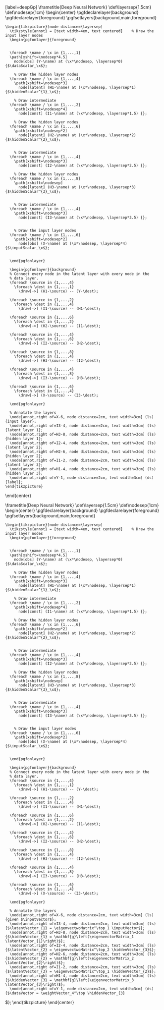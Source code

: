 <!--frame failure start-->
[label=deepGp]  \frametitle{Deep Neural Network}
  \def\layersep{1.5cm}
  \def\nodesep{1cm}
  \begin{center}
    \pgfdeclarelayer{background}
    \pgfdeclarelayer{foreground}
    \pgfsetlayers{background,main,foreground}

    \begin{tikzpicture}[node distance=\layersep]
      \tikzstyle{annot} = [text width=4em, text centered]    % Draw the input layer nodes
      \begin{pgfonlayer}{foreground}


      \foreach \name / \x in {1,...,1}
      \path[xshift=\nodesep*4.5]
        node[obs] (Y-\name) at (\x*\nodesep, \layersep*0) {$\dataScalar_\x$};

        % Draw the hidden layer nodes
      \foreach \name / \x in {1,...,4}
        \path[xshift=\nodesep*3]
          node[latent] (H1-\name) at (\x*\nodesep, \layersep*1) {$\hiddenScalar^{1}_\x$};

        % Draw intermediate
      \foreach \name / \x in {1,...,2}
        \path[xshift=\nodesep*4]
          node[const] (I1-\name) at (\x*\nodesep, \layersep*1.5) {};

        % Draw the hidden layer nodes
      \foreach \name / \x in {1,...,6}
        \path[xshift=\nodesep*2]
          node[latent] (H2-\name) at (\x*\nodesep, \layersep*2) {$\hiddenScalar^{2}_\x$};


        % Draw intermediate
      \foreach \name / \x in {1,...,4}
        \path[xshift=\nodesep*3]
          node[const] (I2-\name) at (\x*\nodesep, \layersep*2.5) {};

        % Draw the hidden layer nodes
      \foreach \name / \x in {1,...,8}
        \path[xshift=\nodesep]
          node[latent] (H3-\name) at (\x*\nodesep, \layersep*3) {$\hiddenScalar^{3}_\x$};


        % Draw intermediate
      \foreach \name / \x in {1,...,4}
        \path[xshift=\nodesep*3]
          node[const] (I3-\name) at (\x*\nodesep, \layersep*3.5) {};
      

        % Draw the input layer nodes
      \foreach \name / \x in {1,...,6}
        \path[xshift=\nodesep*2]
          node[obs] (X-\name) at (\x*\nodesep, \layersep*4) {$\inputScalar_\x$};


      \end{pgfonlayer}

      \begin{pgfonlayer}{background}
      % Connect every node in the latent layer with every node in the
      % data layer.
      \foreach \source in {1,...,4}
        \foreach \dest in {1,...,1}
          \draw[->] (H1-\source) -- (Y-\dest);

      \foreach \source in {1,...,2}
        \foreach \dest in {1,...,4}
          \draw[->] (I1-\source) -- (H1-\dest);

      \foreach \source in {1,...,6}
        \foreach \dest in {1,...,2}
          \draw[->] (H2-\source) -- (I1-\dest);

      \foreach \source in {1,...,4}
        \foreach \dest in {1,...,6}
          \draw[->] (I2-\source) -- (H2-\dest);

      \foreach \source in {1,...,8}
        \foreach \dest in {1,...,4}
          \draw[->] (H3-\source) -- (I2-\dest);

      \foreach \source in {1,...,4}
        \foreach \dest in {1,...,8}
          \draw[->] (I3-\source) -- (H3-\dest);

      \foreach \source in {1,...,6}
        \foreach \dest in {1,...,4}
          \draw[->] (X-\source) -- (I3-\dest);

      \end{pgfonlayer}

      % Annotate the layers
      \node[annot,right of=X-6, node distance=2cm, text width=3cm] (ls) {input layer};
      \node[annot,right of=I3-4, node distance=2cm, text width=3cm] (ls) {latent layer 1};
      \node[annot,right of=H3-8, node distance=2cm, text width=3cm] (ls) {hidden layer 1};
      \node[annot,right of=I2-4, node distance=2cm, text width=3cm] (ls) {latent layer 2};
      \node[annot,right of=H2-6, node distance=2cm, text width=3cm] (ls) {hidden layer 2};
      \node[annot,right of=I1-2, node distance=2cm, text width=3cm] (ls) {latent layer 3};
      \node[annot,right of=H1-4, node distance=2cm, text width=3cm] (ls) {hidden layer 3};
      \node[annot,right of=Y-1, node distance=2cm, text width=3cm] (ds) {label};
    \end{tikzpicture}
  \end{center}
  
  

<!--frame failure end-->
<!--frame failure start-->

  \frametitle{Deep Neural Network}
  \def\layersep{1.5cm}
  \def\nodesep{1cm}
  \begin{center}
    \pgfdeclarelayer{background}
    \pgfdeclarelayer{foreground}
    \pgfsetlayers{background,main,foreground}

    \begin{tikzpicture}[node distance=\layersep]
      \tikzstyle{annot} = [text width=4em, text centered]    % Draw the input layer nodes
      \begin{pgfonlayer}{foreground}


      \foreach \name / \x in {1,...,1}
      \path[xshift=\nodesep*4.5]
        node[obs] (Y-\name) at (\x*\nodesep, \layersep*0) {$\dataScalar_\x$};

        % Draw the hidden layer nodes
      \foreach \name / \x in {1,...,4}
        \path[xshift=\nodesep*3]
          node[latent] (H1-\name) at (\x*\nodesep, \layersep*1) {$\hiddenScalar^{1}_\x$};

        % Draw intermediate
      \foreach \name / \x in {1,...,2}
        \path[xshift=\nodesep*4]
          node[const] (I1-\name) at (\x*\nodesep, \layersep*1.5) {};

        % Draw the hidden layer nodes
      \foreach \name / \x in {1,...,6}
        \path[xshift=\nodesep*2]
          node[latent] (H2-\name) at (\x*\nodesep, \layersep*2) {$\hiddenScalar^{2}_\x$};


        % Draw intermediate
      \foreach \name / \x in {1,...,4}
        \path[xshift=\nodesep*3]
          node[const] (I2-\name) at (\x*\nodesep, \layersep*2.5) {};

        % Draw the hidden layer nodes
      \foreach \name / \x in {1,...,8}
        \path[xshift=\nodesep]
          node[latent] (H3-\name) at (\x*\nodesep, \layersep*3) {$\hiddenScalar^{3}_\x$};


        % Draw intermediate
      \foreach \name / \x in {1,...,4}
        \path[xshift=\nodesep*3]
          node[const] (I3-\name) at (\x*\nodesep, \layersep*3.5) {};
      

        % Draw the input layer nodes
      \foreach \name / \x in {1,...,6}
        \path[xshift=\nodesep*2]
          node[obs] (X-\name) at (\x*\nodesep, \layersep*4) {$\inputScalar_\x$};


      \end{pgfonlayer}

      \begin{pgfonlayer}{background}
      % Connect every node in the latent layer with every node in the
      % data layer.
      \foreach \source in {1,...,4}
        \foreach \dest in {1,...,1}
          \draw[->] (H1-\source) -- (Y-\dest);

      \foreach \source in {1,...,2}
        \foreach \dest in {1,...,4}
          \draw[->] (I1-\source) -- (H1-\dest);

      \foreach \source in {1,...,6}
        \foreach \dest in {1,...,2}
          \draw[->] (H2-\source) -- (I1-\dest);

      \foreach \source in {1,...,4}
        \foreach \dest in {1,...,6}
          \draw[->] (I2-\source) -- (H2-\dest);

      \foreach \source in {1,...,8}
        \foreach \dest in {1,...,4}
          \draw[->] (H3-\source) -- (I2-\dest);

      \foreach \source in {1,...,4}
        \foreach \dest in {1,...,8}
          \draw[->] (I3-\source) -- (H3-\dest);

      \foreach \source in {1,...,6}
        \foreach \dest in {1,...,4}
          \draw[->] (X-\source) -- (I3-\dest);

      \end{pgfonlayer}

      % Annotate the layers
      \node[annot,right of=X-6, node distance=2cm, text width=3cm] (ls) {given $\inputVector$};
      \node[annot,right of=I3-4, node distance=2cm, text width=3cm] (ls) {$\latentVector_{1} = \eigenvectwoMatrix^\top_1 \inputVector$};
      \node[annot,right of=H3-8, node distance=2cm, text width=3cm] (ls) {$\hiddenVector_{1} = \mathbf{g}\left(\eigenvectorMatrix_1 \latentVector_{1}\right)$};
      \node[annot,right of=I2-4, node distance=2cm, text width=3cm] (ls) {$\latentVector_{2} = \eigenvectwoMatrix^\top_2 \hiddenVector_{3}$};
      \node[annot,right of=H2-6, node distance=2cm, text width=3cm] (ls) {$\hiddenVector_{2} = \mathbf{g}\left(\eigenvectorMatrix_2 \latentVector_{2}\right)$};
      \node[annot,right of=I1-2, node distance=2cm, text width=3cm] (ls) {$\latentVector_{3} = \eigenvectwoMatrix^\top_1 \hiddenVector_{2}$};
      \node[annot,right of=H1-4, node distance=2cm, text width=3cm] (ls) {$\hiddenVector_{3} = \mathbf{g}\left(\eigenvectorMatrix_3 \latentVector_{3}\right)$};
      \node[annot,right of=Y-1, node distance=2cm, text width=3cm] (ds) {$\dataVector = \weightVector_4^\top \hiddenVector_{3}
$};
    \end{tikzpicture}
  \end{center}
  
  

<!--frame failure end-->

